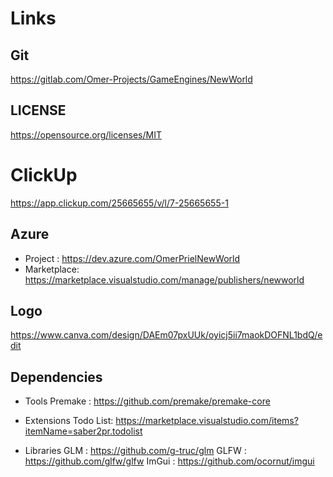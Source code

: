 # Links

## Git
https://gitlab.com/Omer-Projects/GameEngines/NewWorld

## LICENSE
https://opensource.org/licenses/MIT

# ClickUp
https://app.clickup.com/25665655/v/l/7-25665655-1

## Azure
* Project	 : https://dev.azure.com/OmerPrielNewWorld
* Marketplace: https://marketplace.visualstudio.com/manage/publishers/newworld

## Logo
https://www.canva.com/design/DAEm07pxUUk/oyicj5ii7maokDOFNL1bdQ/edit

## Dependencies
* Tools
	Premake	 : https://github.com/premake/premake-core
* Extensions
	Todo List: https://marketplace.visualstudio.com/items?itemName=saber2pr.todolist

* Libraries
	GLM		: https://github.com/g-truc/glm
	GLFW	: https://github.com/glfw/glfw
	ImGui	: https://github.com/ocornut/imgui